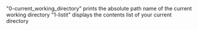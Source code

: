 "0-current_working_directory" prints the absolute path name of the current working directory
"1-listit" displays the contents list of your current directory

